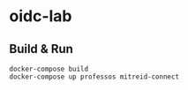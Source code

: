 # oidc-lab

## Build & Run
```
docker-compose build
docker-compose up professos mitreid-connect
```

